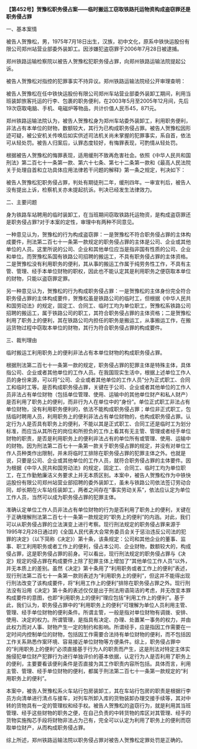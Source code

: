 **【第452号】贺豫松职务侵占案——临时搬运工窃取铁路托运物资构成盗窃罪还是职务侵占罪**

一、基本案情

被告人贺豫松，男，1975年7月18日出生，汉族，初中文化，原系中铁快运股份有限公司郑州站营业部委外装卸工。因涉嫌犯盗窃罪于2006年7月28日被逮捕。

郑州铁路运输检察院以被告人贺豫松犯职务侵占罪，向郑州铁路运输法院提起公诉。

被告人贺豫松对指控的犯罪事实不持异议。郑州铁路运输法院经公开审理查明：

被告人贺豫松在任中铁快运股份有限公司郑州车站营业部委外装卸工期间，利用当班装卸旅客托运的行李、包裹的职务便利，在2003年5月至2005年12月间，先后19次窃取电脑、手机、电磁炉等物品，共计价值人民币45，871元。

郑州铁路运输法院认为，被告人贺豫松身为郑州车站委外装卸工，利用职务便利，非法占有本单位的财物，数额较大，其行为已构成职务侵占罪。被告人贺豫松因形迹可疑，被公安机关传唤后如实供述司法机关尚未掌握的犯罪事实，系自首，依法可从轻处罚。被告人归案后，认罪态度较好，有悔罪表现，可酌情从轻处罚。

根据被告人贺豫松的悔罪表现，适用缓刑不致再危害社会。依照《中华人民共和国刑法》第二百七十一条第一款、第六十七条、第七十二条第一款和《最高人民法院关于处理自首和立功具体应用法律若干问题的解释》第一条之规定，判决如下：

被告人贺豫松犯职务侵占罪，判处有期徒刑二年，缓刑四年。一审宣判后，被告人没有提出上诉，检察机关亦未提起抗诉。判决已经发生法律效力。

二、主要问题

身为铁路车站聘用的临时装卸工，在当班期间窃取铁路托运物资，是构成盗窃罪还是职务侵占罪?对于本案的定性，审理中有两种不同意见。

一种意见认为，贺豫松的行为构成盗窃罪：一是贺豫松不符合职务侵占罪的主体构成要件，刑法第二百七十一条第一款规定的职务侵占罪的主体是公司、企业或其他单位的人员。这里所说的公司、企业和其他单位应当是指非国有性质的公司、企业和单位。而贺豫松系国有铁路公司招聘的搬运工，不具有职务侵占罪的主体资格。二是贺豫松没有利用职务的便利，其从事的搬运工作属于纯劳务性工作，不具有主管、管理、经手本单位财物的职权，因此也不能认定其是利用职务之便窃取本单位的财物，只能以盗窃罪定罪。

另一种意见认为，贺豫松的行为构成职务侵占罪：一是贺豫松的主体身份完全符合职务侵占罪的主体构成要件，贺豫松虽是铁路公司的临时工，但根据《中华人民共和国劳动法》的规定，固定工、合同工、临时工均为单位职工，贺豫松系铁路公司招聘的搬运工，属于铁路公司的职工，其符合职务侵占罪的主体资格；二是贺豫松利用了职务上的便利，其在铁路公司内担任的职务是搬运工，从事搬运工作，在搬运货物过程中窃取本单位的财物，其行为符合职务侵占罪的构成要件。

三、裁判理由

临时搬运工利用职务上的便利非法占有本单位财物的构成职务侵占罪。

根据刑法第二百七十一条第一款的规定，职务侵占罪的犯罪主体是特殊主体，具体指公司、企业或者其他单位的工作人员。在我国现实生活中，根据上述单位工作人员的身份来源，可以将“公司、企业或者其他单位的工作人员”分为正式职工、合同工和临时工等。是否构成职务侵占罪，关键在于公司、企业或者其他单位的工作人员非法占有单位财物（包括单位管理、使用、运输中的其他单位财产和私人财产）是否利用了职务上的便利，而非行为人在单位中的“身份”。单位正式职工非法占有单位财物，没有利用职务便利的，依法不能构成职务侵占罪；单位非正式职工，包括临时聘用人员，利用职务上的便利非法占有单位财物的，也构成职务侵占罪。认定行为人是否具有职务上的便利，不能以其是正式职工、合同工还是临时工为划分标准，而应当从其所在的岗位和所担负的工作上看其有无主管、管理或者经手单位财物的职责，是否是利用职务上的便利非法占有的单位所有或管理、使用、运输中的财物。因为刑法第二百七十一条第一款关于职务侵占罪的规定，并没有对单位工作人员种类作出限制，并未将临时工排除在职务侵占罪的犯罪主体之外。也就是说，只要是公司、企业或其他单位的工作人员，就符合职务侵占罪的主体要件。因为根据《中华人民共和国劳动法》的规定，固定工、合同工、临时工均为单位职工，在工作勤勉廉洁义务要求上并无本质区别。本案中，被告人贺豫松作为中铁快运股份有限公司郑州站营业部招聘的委外装卸工，虽未与铁路公司依法签订劳动合同，却长期在火车站任装卸工，两者之间存在“事实劳动关系”，依法应认定为单位工作人员，当然可以成为职务侵占罪的犯罪主体。

准确认定单位工作人员非法占有单位财物的行为是否利用了职务上的便利，关键在于正确理解刑法第二百七十一条第一款规定的“职务上的便利”的内涵。对此，我们可以从职务侵占罪的立法演变上进行考察。现行刑法规定的职务侵占罪来源于1995年2月28日通过的《全国人民代表大会常务委员会关于惩治违反公司法的犯罪的决定》（以下简称《决定》）第十条，该条规定：公司和其他企业的董事、监事、职工利用职务或者工作上的便利，侵占本公司、企业财物，数额较大的，构成侵占罪，这是职务侵占罪的前身。可以看出，现行刑法规定的职务侵占罪与《决定》规定的侵占罪在构成要件上除了犯罪主体上增加了“其他单位工作人员”以外，并无本质上的差别。虽然《决定》第十条用了“利用职务或者工作上的便利”表述，现行刑法第二百七十一条第一款则表述为“利用职务上的便利”，但这并不能得出现行刑法改变了该构成要件，将“利用工作上的便利”排除在职务侵占罪之外。现行刑法没有沿用《决定》第十条的表述仅仅是出于刑法用语简洁的考虑，并无改变本罪构成要件的意图，也即“利用职务上的便利”理应包括“利用工作上的便利”。基于此，我们认为，职务侵占罪中的“利用职务上的便利”可理解为单位人员利用主管、管理、经手单位财物的便利条件。所谓主管，一般是指对单位财物有调拨、安排、使用、决定的权力。所谓管理，是指具有决定、办理、处置某一事务的权力，并由此权力而对人事、财物产生一定的制约和影响。所谓经手，应是指因工作需要在一定时间内控制单位的财物，包括因工作需要合法持有单位财物的便利，而不包括因工作关系熟悉作案环境、容易接近单位财物等方便条件。综上，职务侵占罪中的“利用职务上的便利”必须直接基于行为人的职责而产生，这是刑法对特定主体实施侵犯单位财产犯罪行为进行单独评价的基本依据，认定行为人是否利用了职务上的便利，主要要看该便利条件是否直接为其工作职责内容所包括。具体而言，利用主管、管理、经手单位财物的便利，都属于刑法第二百七十一条第一款规定的“利用职务上的便利”。

本案中，被告人贺豫松系火车站行包房装卸工，其在车站行包房的职责是根据行李员方向清单进行清点与接车，对列车所卸入库的货物装卸办理交接手续等，其对中转的货物具有一定的管理权和经手权。被告人贺豫松的盗窃行为，就是利用其当班管理、经手这些财物的职务之便，在自己负责的中转货物的库区对其管理、经手的货物实施掏芯手段将财物非法占为己有，完全可以认定为利用了职务上的便利而窃取单位财产，从而构成职务侵占罪。

综上所述，郑州铁路运输法院以职务侵占罪对被告人贺豫松定罪处罚是正确的。